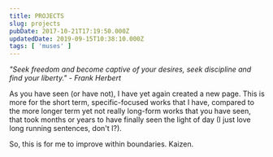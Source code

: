 ```yaml
---
title: PROJECTS
slug: projects
pubDate: 2017-10-21T17:19:50.000Z
updatedDate: 2019-09-15T10:38:10.000Z
tags: [ 'muses' ]
---
```


*"Seek freedom and become captive of your desires, seek discipline and find your liberty." - Frank Herbert*

As you have seen (or have not), I have yet again created a new page. This is more for the short term, specific-focused works that I have, compared to the more longer term yet not really long-form works that you have seen, that took months or years to have finally seen the light of day (I just love long running sentences, don't I?).

So, this is for me to improve within boundaries. Kaizen.
